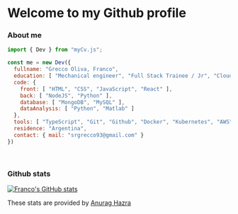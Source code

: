 # Welcome to my Github profile

### About me

```js
import { Dev } from "myCv.js";

const me = new Dev({
  fullname: "Grecco Oliva, Franco",
  education: [ "Mechanical engineer", "Full Stack Trainee / Jr", "Cloud DevOps" ],
  code: {
    front: [ "HTML", "CSS", "JavaScript", "React" ],
    back: [ "NodeJS", "Python" ],
    database: [ "MongoDB", "MySQL" ],
    dataAnalysis: [ "Python", "Matlab" ]
  },
  tools: [ "TypeScript", "Git", "Github", "Docker", "Kubernetes", "AWS", "StarUML" ],
  residence: "Argentina",
  contact: { mail: "srgrecco93@gmail.com" }
})
```

<br>

### Github stats

[![Franco's GitHub stats](https://github-readme-stats.vercel.app/api?username=GreccoOliva-Franco&count_private=true&show_icons=true&theme=monokai&hide_title=true)](https://github.com/anuraghazra/github-readme-stats)

These stats are provided by [Anurag Hazra](https://github.com/anuraghazra/github-readme-stats#github-stats-card)
